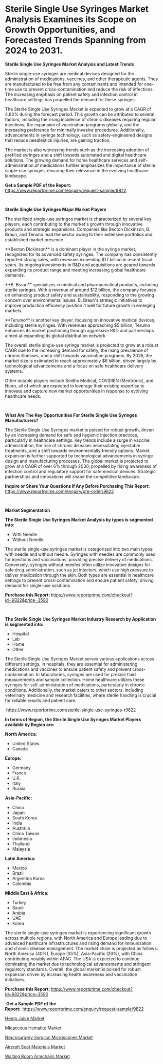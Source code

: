 <p><h1>Sterile Single Use Syringes Market Analysis Examines its Scope on Growth Opportunities, and Forecasted Trends Spanning from 2024 to 2031.</h1></p><p><strong>Sterile Single Use Syringes Market Analysis and Latest Trends</strong></p>
<p><p>Sterile single-use syringes are medical devices designed for the administration of medications, vaccines, and other therapeutic agents. They are manufactured to be free from any contaminants and intended for one-time use to prevent cross-contamination and reduce the risk of infections. The increasing emphasis on patient safety and infection control in healthcare settings has propelled the demand for these syringes.</p><p>The Sterile Single Use Syringes Market is expected to grow at a CAGR of 4.80% during the forecast period. This growth can be attributed to several factors, including the rising incidence of chronic diseases requiring regular injections, the expansion of vaccination programs globally, and the increasing preference for minimally invasive procedures. Additionally, advancements in syringe technology, such as safety-engineered designs that reduce needlestick injuries, are gaining traction.</p><p>The market is also witnessing trends such as the increasing adoption of prefilled syringes and a shift towards automated and digital healthcare solutions. The growing demand for home healthcare services and self-administration of medications further emphasizes the importance of sterile single-use syringes, ensuring their relevance in the evolving healthcare landscape.</p></p>
<p><strong>Get a Sample PDF of the Report:&nbsp;</strong> <a href="https://www.reportprime.com/enquiry/request-sample/9822?utm_campaign=118&utm_medium=2&utm_source=Github&utm_content=ia&utm_term=10102024&utm_id=sterile-single-use-syringes">https://www.reportprime.com/enquiry/request-sample/9822</a></p>
<p>&nbsp;</p>
<p><strong>Sterile Single Use Syringes Major Market Players</strong></p>
<p><p>The sterilized single-use syringes market is characterized by several key players, each contributing to the market's growth through innovative products and strategic expansions. Companies like Becton Dickinson, B. Braun, and Terumo lead the sector owing to their extensive portfolios and established market presence.</p><p>**Becton Dickinson** is a dominant player in the syringe market, recognized for its advanced safety syringes. The company has consistently reported strong sales, with revenues exceeding $17 billion in recent fiscal years. Its ongoing investments in R&D and acquisitions are geared towards expanding its product range and meeting increasing global healthcare demands.</p><p>**B. Braun** specializes in medical and pharmaceutical products, including sterile syringes. With a revenue of around $12 billion, the company focuses on enhancing product safety and sustainability, responding to the growing concern over environmental issues. B. Braun's strategic initiatives to improve production efficiency position it well for future growth in emerging markets.</p><p>**Terumo** is another key player, focusing on innovative medical devices, including sterile syringes. With revenues approaching $5 billion, Terumo enhances its market positioning through aggressive R&D and partnerships aimed at expanding its global distribution network.</p><p>The overall sterile single-use syringe market is projected to grow at a robust CAGR due to the increasing demand for safety, the rising prevalence of chronic illnesses, and a shift towards vaccination programs. By 2026, the market size is estimated to reach approximately $6 billion, driven largely by technological advancements and a focus on safe healthcare delivery systems.</p><p>Other notable players include Smiths Medical, COVIDIEN (Medtronic), and Nipro, all of which are expected to leverage their existing expertise to innovate and capture new market opportunities in response to evolving healthcare needs.</p></p>
<p>&nbsp;</p>
<p><strong>What Are The Key Opportunities For Sterile Single Use Syringes Manufacturers?</strong></p>
<p><p>The Sterile Single Use Syringes market is poised for robust growth, driven by an increasing demand for safe and hygienic injection practices, particularly in healthcare settings. Key trends include a surge in vaccine administration, the rise of chronic diseases necessitating injectable treatments, and a shift towards environmentally friendly options. Market expansion is further supported by technological advancements in syringe design and manufacturing processes. The global market is projected to grow at a CAGR of over 6% through 2030, propelled by rising awareness of infection control and regulatory support for safe medical devices. Strategic partnerships and innovations will shape the competitive landscape.</p></p>
<p><strong>Inquire or Share Your Questions If Any Before Purchasing This Report:</strong> <a href="https://www.reportprime.com/enquiry/pre-order/9822?utm_campaign=118&utm_medium=2&utm_source=Github&utm_content=ia&utm_term=10102024&utm_id=sterile-single-use-syringes">https://www.reportprime.com/enquiry/pre-order/9822</a></p>
<p>&nbsp;</p>
<p><strong>Market Segmentation</strong></p>
<p><strong>The Sterile Single Use Syringes Market Analysis by types is segmented into:</strong></p>
<p><ul><li>With Needle</li><li>Without Needle</li></ul></p>
<p><p>The sterile single-use syringes market is categorized into two main types: with needle and without needle. Syringes with needles are commonly used for injections and vaccinations, providing precise delivery of medications. Conversely, syringes without needles often utilize innovative designs for safe drug administration, such as jet injectors, which use high pressure to deliver medication through the skin. Both types are essential in healthcare settings to prevent cross-contamination and ensure patient safety, driving demand for single-use solutions.</p></p>
<p><strong>Purchase this Report:&nbsp;</strong><a href="https://www.reportprime.com/checkout?id=9822&price=3590&utm_campaign=118&utm_medium=2&utm_source=Github&utm_content=ia&utm_term=10102024&utm_id=sterile-single-use-syringes">https://www.reportprime.com/checkout?id=9822&price=3590</a></p>
<p>&nbsp;</p>
<p><strong>The Sterile Single Use Syringes Market Industry Research by Application is segmented into:</strong></p>
<p><ul><li>Hospital</li><li>Lab</li><li>Home</li><li>Other</li></ul></p>
<p><p>The Sterile Single Use Syringes Market serves various applications across different settings. In hospitals, they are essential for administering medications and vaccines to ensure patient safety and prevent cross-contamination. In laboratories, syringes are used for precise fluid measurements and sample collection. Home healthcare utilizes these syringes for self-administration of medications, particularly in chronic conditions. Additionally, the market caters to other sectors, including veterinary medicine and research facilities, where sterile handling is crucial for reliable results and patient care.</p></p>
<p><a href="https://www.reportprime.com/sterile-single-use-syringes-r9822?utm_campaign=118&utm_medium=2&utm_source=Github&utm_content=ia&utm_term=10102024&utm_id=sterile-single-use-syringes">&nbsp;https://www.reportprime.com/sterile-single-use-syringes-r9822</a></p>
<p><strong>In terms of Region, the Sterile Single Use Syringes Market Players available by Region are:</strong></p>
<p>
    <p> <strong> North America: </strong>
        <ul>
            <li>United States</li>
            <li>Canada</li>
        </ul>
        </p> 
    <p> <strong> Europe: </strong>
        <ul>
            <li>Germany</li>
            <li>France</li>
            <li>U.K.</li>
            <li>Italy</li>
            <li>Russia</li>
        </ul>
        </p> 
    <p> <strong> Asia-Pacific: </strong>
        <ul>
            <li>China</li>
            <li>Japan</li>
            <li>South Korea</li>
            <li>India</li>
            <li>Australia</li>
            <li>China Taiwan</li>
            <li>Indonesia</li>
            <li>Thailand</li>
            <li>Malaysia</li>
        </ul>
        </p> 
    <p> <strong> Latin America: </strong>
        <ul>
            <li>Mexico</li>
            <li>Brazil</li>
            <li>Argentina Korea</li>
            <li>Colombia</li>
        </ul>
        </p> 
    <p> <strong> Middle East & Africa: </strong>
        <ul>
            <li>Turkey</li>
            <li>Saudi</li>
            <li>Arabia</li>
            <li>UAE</li>
            <li>Korea</li>
        </ul>
    </p>
    </p>
<p><p>The sterile single-use syringes market is experiencing significant growth across multiple regions, with North America and Europe leading due to advanced healthcare infrastructures and rising demand for immunization and chronic disease management. The market share is projected as follows: North America (40%), Europe (35%), Asia-Pacific (20%), with China contributing notably within APAC. The USA is expected to continue dominating the market due to technological advancements and stringent regulatory standards. Overall, the global market is poised for robust expansion driven by increasing health awareness and vaccination initiatives.</p></p>
<p><strong>Purchase this Report: </strong><a href="https://www.reportprime.com/checkout?id=9822&price=3590&utm_campaign=118&utm_medium=2&utm_source=Github&utm_content=ia&utm_term=10102024&utm_id=sterile-single-use-syringes">https://www.reportprime.com/checkout?id=9822&price=3590</a></p>
<p>&nbsp;<strong>Get a Sample PDF of the Report:&nbsp;&nbsp;</strong><a href="https://www.reportprime.com/enquiry/request-sample/9822?utm_campaign=118&utm_medium=2&utm_source=Github&utm_content=ia&utm_term=10102024&utm_id=sterile-single-use-syringes">https://www.reportprime.com/enquiry/request-sample/9822</a></p>
<p><strong></strong></p>
<p><p><a href="https://issuu.com/reportprime-2/docs/hemp-juice-market-size-2030.pptx_f2cf0822f72c36?utm_campaign=118&utm_medium=2&utm_source=Github&utm_content=ia&utm_term=10102024&utm_id=sterile-single-use-syringes">Hemp Juice Market</a></p><p><a href="https://www.linkedin.com/pulse/emerging-micaceous-hematite-market-opportunities-analysis-tdvwe?utm_campaign=118&utm_medium=2&utm_source=Github&utm_content=ia&utm_term=10102024&utm_id=sterile-single-use-syringes">Micaceous Hematite Market</a></p><p><a href="https://github.com/kaufmannDavid16/Market-Research-Report-List-1/blob/main/neurosurgery-surgical-microscopes-market.md?utm_campaign=118&utm_medium=2&utm_source=Github&utm_content=ia&utm_term=10102024&utm_id=sterile-single-use-syringes">Neurosurgery Surgical Microscopes Market</a></p><p><a href="https://www.linkedin.com/pulse/global-aircraft-seat-materials-market-trends-innovations-forward-looking-epd4e?utm_campaign=118&utm_medium=2&utm_source=Github&utm_content=ia&utm_term=10102024&utm_id=sterile-single-use-syringes">Aircraft Seat Materials Market</a></p><p><a href="https://github.com/AlisaRowe24/Market-Research-Report-List-1/blob/main/waiting-room-armchairs-market.md?utm_campaign=118&utm_medium=2&utm_source=Github&utm_content=ia&utm_term=10102024&utm_id=sterile-single-use-syringes">Waiting Room Armchairs Market</a></p></p>